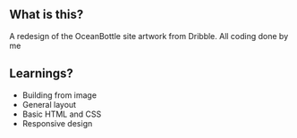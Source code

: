 ## What is this?
A redesign of the OceanBottle site artwork from Dribble. All coding done by me

## Learnings?
 * Building from image
 * General layout
 * Basic HTML and CSS
 * Responsive design
